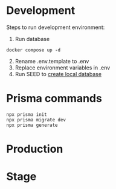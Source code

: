 # Development

Steps to run development environment:

1. Run database
```
docker compose up -d
```
2. Rename .env.template to .env
3. Replace environment variables in .env
4. Run SEED to [create local database](localhost:3000/api/seed)

# Prisma commands
```
npx prisma init
npx prisma migrate dev
npx prisma generate
```

# Production


# Stage
